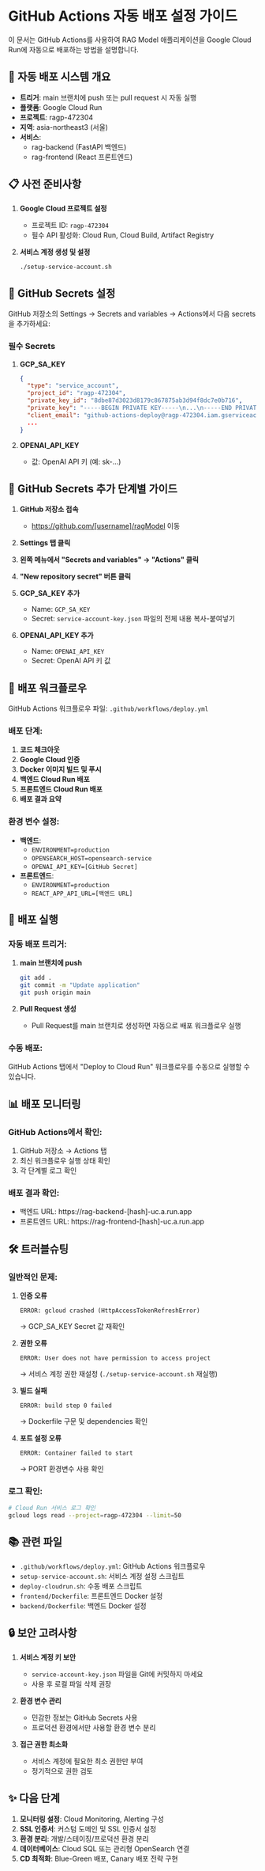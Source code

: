 # GitHub Actions 자동 배포 설정 가이드

이 문서는 GitHub Actions를 사용하여 RAG Model 애플리케이션을 Google Cloud Run에 자동으로 배포하는 방법을 설명합니다.

## 🚀 자동 배포 시스템 개요

- **트리거**: main 브랜치에 push 또는 pull request 시 자동 실행
- **플랫폼**: Google Cloud Run
- **프로젝트**: ragp-472304
- **지역**: asia-northeast3 (서울)
- **서비스**: 
  - rag-backend (FastAPI 백엔드)
  - rag-frontend (React 프론트엔드)

## 📋 사전 준비사항

1. **Google Cloud 프로젝트 설정**
   - 프로젝트 ID: `ragp-472304`
   - 필수 API 활성화: Cloud Run, Cloud Build, Artifact Registry

2. **서비스 계정 생성 및 설정**
   ```bash
   ./setup-service-account.sh
   ```

## 🔐 GitHub Secrets 설정

GitHub 저장소의 Settings → Secrets and variables → Actions에서 다음 secrets을 추가하세요:

### 필수 Secrets

1. **GCP_SA_KEY**
   ```json
   {
     "type": "service_account",
     "project_id": "ragp-472304",
     "private_key_id": "8dbe87d3023d8179c867875ab3d94f8dc7e0b716",
     "private_key": "-----BEGIN PRIVATE KEY-----\n...\n-----END PRIVATE KEY-----\n",
     "client_email": "github-actions-deploy@ragp-472304.iam.gserviceaccount.com",
     ...
   }
   ```

2. **OPENAI_API_KEY**
   - 값: OpenAI API 키 (예: sk-...)

## 📝 GitHub Secrets 추가 단계별 가이드

1. **GitHub 저장소 접속**
   - https://github.com/[username]/ragModel 이동

2. **Settings 탭 클릭**

3. **왼쪽 메뉴에서 "Secrets and variables" → "Actions" 클릭**

4. **"New repository secret" 버튼 클릭**

5. **GCP_SA_KEY 추가**
   - Name: `GCP_SA_KEY`
   - Secret: `service-account-key.json` 파일의 전체 내용 복사-붙여넣기

6. **OPENAI_API_KEY 추가**
   - Name: `OPENAI_API_KEY`
   - Secret: OpenAI API 키 값

## 🔧 배포 워크플로우

GitHub Actions 워크플로우 파일: `.github/workflows/deploy.yml`

### 배포 단계:
1. **코드 체크아웃**
2. **Google Cloud 인증**
3. **Docker 이미지 빌드 및 푸시**
4. **백엔드 Cloud Run 배포**
5. **프론트엔드 Cloud Run 배포**
6. **배포 결과 요약**

### 환경 변수 설정:
- **백엔드**: 
  - `ENVIRONMENT=production`
  - `OPENSEARCH_HOST=opensearch-service`
  - `OPENAI_API_KEY=[GitHub Secret]`
- **프론트엔드**: 
  - `ENVIRONMENT=production`
  - `REACT_APP_API_URL=[백엔드 URL]`

## 🚀 배포 실행

### 자동 배포 트리거:
1. **main 브랜치에 push**
   ```bash
   git add .
   git commit -m "Update application"
   git push origin main
   ```

2. **Pull Request 생성**
   - Pull Request를 main 브랜치로 생성하면 자동으로 배포 워크플로우 실행

### 수동 배포:
GitHub Actions 탭에서 "Deploy to Cloud Run" 워크플로우를 수동으로 실행할 수 있습니다.

## 📊 배포 모니터링

### GitHub Actions에서 확인:
1. GitHub 저장소 → Actions 탭
2. 최신 워크플로우 실행 상태 확인
3. 각 단계별 로그 확인

### 배포 결과 확인:
- 백엔드 URL: https://rag-backend-[hash]-uc.a.run.app
- 프론트엔드 URL: https://rag-frontend-[hash]-uc.a.run.app

## 🛠️ 트러블슈팅

### 일반적인 문제:

1. **인증 오류**
   ```
   ERROR: gcloud crashed (HttpAccessTokenRefreshError)
   ```
   → GCP_SA_KEY Secret 값 재확인

2. **권한 오류**
   ```
   ERROR: User does not have permission to access project
   ```
   → 서비스 계정 권한 재설정 (`./setup-service-account.sh` 재실행)

3. **빌드 실패**
   ```
   ERROR: build step 0 failed
   ```
   → Dockerfile 구문 및 dependencies 확인

4. **포트 설정 오류**
   ```
   ERROR: Container failed to start
   ```
   → PORT 환경변수 사용 확인

### 로그 확인:
```bash
# Cloud Run 서비스 로그 확인
gcloud logs read --project=ragp-472304 --limit=50
```

## 📚 관련 파일

- `.github/workflows/deploy.yml`: GitHub Actions 워크플로우
- `setup-service-account.sh`: 서비스 계정 설정 스크립트
- `deploy-cloudrun.sh`: 수동 배포 스크립트
- `frontend/Dockerfile`: 프론트엔드 Docker 설정
- `backend/Dockerfile`: 백엔드 Docker 설정

## 🔒 보안 고려사항

1. **서비스 계정 키 보안**
   - `service-account-key.json` 파일을 Git에 커밋하지 마세요
   - 사용 후 로컬 파일 삭제 권장

2. **환경 변수 관리**
   - 민감한 정보는 GitHub Secrets 사용
   - 프로덕션 환경에서만 사용할 환경 변수 분리

3. **접근 권한 최소화**
   - 서비스 계정에 필요한 최소 권한만 부여
   - 정기적으로 권한 검토

## ✨ 다음 단계

1. **모니터링 설정**: Cloud Monitoring, Alerting 구성
2. **SSL 인증서**: 커스텀 도메인 및 SSL 인증서 설정  
3. **환경 분리**: 개발/스테이징/프로덕션 환경 분리
4. **데이터베이스**: Cloud SQL 또는 관리형 OpenSearch 연결
5. **CD 최적화**: Blue-Green 배포, Canary 배포 전략 구현
